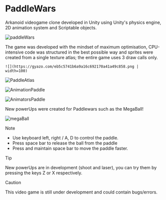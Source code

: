 # PaddleWars
 Arkanoid videogame clone developed in Unity using Unity's physics engine, 2D animation system and Scriptable objects.
 
![paddleWars](https://github.com/MethodCa/PaddleWars/assets/15893276/c8b6dc1a-7d94-4664-a0e9-8f522f5d4dd3)

The game was developed with the mindset of maximum optimisation, CPU-intensive code was structured in the best possible way and sprites were created from a single texture atlas; the entire game uses 3 draw calls only.

`![](https://gyazo.com/eb5c5741b6a9a16c692170a41a49c858.png | width=100)`

![PaddleAtlas](https://github.com/MethodCa/PaddleWars/assets/15893276/048abdf5-d518-43a0-9b77-58dcc9eeefdb)


![AnimationPaddle](https://github.com/MethodCa/PaddleWars/assets/15893276/76ab825b-b3d2-485d-a33a-c7a00a8572be)




![AnimatorsPaddle](https://github.com/MethodCa/PaddleWars/assets/15893276/20e8a792-57c2-438a-8282-bd991c88f364)




New powerUps were created for Paddlewars such as the MegaBall!

 ![megaBall](https://github.com/MethodCa/PaddleWars/assets/15893276/882c6f85-cc99-4595-b979-d36d2353bab1)


> [!NOTE]
> - Use keyboard left, right / A, D to control the paddle.
> - Press space bar to release the ball from the paddle
> - Press and maintain space bar to move the paddle faster.

> [!TIP]
> New powerUps are in development (shoot and laser), you can try them by pressing the keys Z or X respectively.

> [!CAUTION]
> This video game is still under development and could contain bugs/errors.

 
